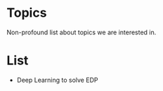 # Topics
Non-profound list about topics we are interested in.

# List
- Deep Learning to solve EDP 
